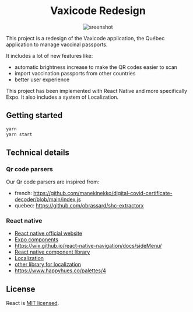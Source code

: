 <div align="center">
<h1 style="border: 0">Vaxicode Redesign</h1>
<img src="https://user-images.githubusercontent.com/4005226/144686496-fed286b7-3bc3-4aa9-ad81-840224b5a359.png" alt="sreenshot" />
<br>

</div>

This project is a redesign of the Vaxicode application, the Québec application to manage vaccinal passports.

It includes a lot of new features like:

- automatic brightness increase to make the QR codes easier to scan
- import vaccination passports from other countries
- better user experience

This project has been implemented with React Native and more specifically Expo. It also includes a system of Localization.

## Getting started

```bash
yarn
yarn start

```

## Technical details

### Qr code parsers

Our Qr code parsers are inspired from:

- french: https://github.com/manekinekko/digital-covid-certificate-decoder/blob/main/index.js
- quebec: https://github.com/obrassard/shc-extractorx

### React native

- [React native official website](https://reactnative.dev/docs/components-and-apis)
- [Expo components](https://docs.expo.dev/versions/latest/)
- https://wix.github.io/react-native-navigation/docs/sideMenu/
- [React native component library](https://reactnativeelements.com/docs/icon/)
- [Localization](https://docs.expo.dev/versions/v42.0.0/sdk/localization/)
- [other library for localization](https://necolas.github.io/react-native-web/docs/localization/)
- https://www.happyhues.co/palettes/4

## License

React is [MIT licensed](./LICENSE).
